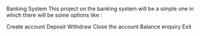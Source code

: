 Banking System
This project on the banking system will be a simple one in which there will be some options like :

Create account
Deposit 
Withdraw
Close the account
Balance enquiry
Exit
